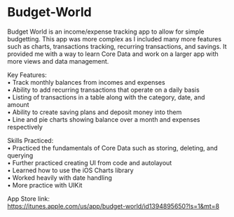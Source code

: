 # Budget-World

Budget World is an income/expense tracking app to allow for simple budgetting. This app was more complex as I included many more features
such as charts, transactions tracking, recurring transactions, and savings. It provided me with a way to learn Core Data and work
on a larger app with more views and data management.  

Key Features:  
• Track monthly balances from incomes and expenses  
• Ability to add recurring transactions that operate on a daily basis  
• Listing of transactions in a table along with the category, date, and amount  
• Ability to create saving plans and deposit money into them  
• Line and pie charts showing balance over a month and expenses respectively  

Skills Practiced:  
• Practiced the fundamentals of Core Data such as storing, deleting, and querying  
• Further practiced creating UI from code and autolayout  
• Learned how to use the iOS Charts library  
• Worked heavily with date handling  
• More practice with UIKit  

App Store link:  
https://itunes.apple.com/us/app/budget-world/id1394895650?ls=1&mt=8
